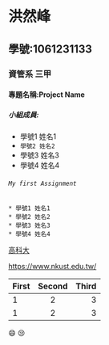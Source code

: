 # 洪然峰

## 學號:1061231133

### 資管系 三甲

#### 專題名稱:Project Name

##### 小組成員:
* 學號1 姓名1
* `學號2 姓名2`
* 學號3 姓名3
* 學號4 姓名4

###### `My first Assignment`

```
* 學號1 姓名1
* 學號2 姓名2
* 學號3 姓名3
* 學號4 姓名4
```
[高科大](https://www.nkust.edu.tw/)

<https://www.nkust.edu.tw/>

| First | Second | Third |
|:------|:------:|------:|
|1 | 2 | 3 |
|1 | 2 | 3 |

:smile:
:cry:
